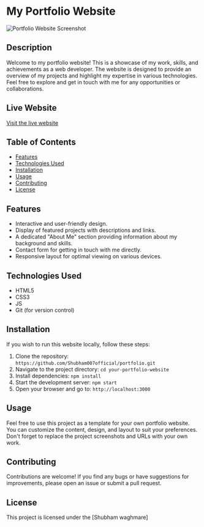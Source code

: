 # My Portfolio Website

![Portfolio Website Screenshot](portfolio-screenshot.png)

## Description

Welcome to my portfolio website! This is a showcase of my work, skills, and achievements as a web developer. The website is designed to provide an overview of my projects and highlight my expertise in various technologies. Feel free to explore and get in touch with me for any opportunities or collaborations.

## Live Website

[Visit the live website](https://www.myportfoliowebsite.com)

## Table of Contents

- [Features](#features)
- [Technologies Used](#technologies-used)
- [Installation](#installation)
- [Usage](#usage)
- [Contributing](#contributing)
- [License](#license)

## Features

- Interactive and user-friendly design.
- Display of featured projects with descriptions and links.
- A dedicated "About Me" section providing information about my background and skills.
- Contact form for getting in touch with me directly.
- Responsive layout for optimal viewing on various devices.

## Technologies Used

- HTML5
- CSS3
- JS
- Git (for version control)

## Installation

If you wish to run this website locally, follow these steps:

1. Clone the repository: `https://github.com/Shubham007official/portfolio.git`
2. Navigate to the project directory: `cd your-portfolio-website`
3. Install dependencies: `npm install`
4. Start the development server: `npm start`
5. Open your browser and go to: `http://localhost:3000`

## Usage

Feel free to use this project as a template for your own portfolio website. You can customize the content, design, and layout to suit your preferences. Don't forget to replace the project screenshots and URLs with your own work.

## Contributing

Contributions are welcome! If you find any bugs or have suggestions for improvements, please open an issue or submit a pull request.

## License

This project is licensed under the [Shubham waghmare]

